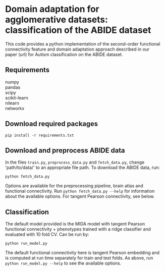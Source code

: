 # Domain adaptation for agglomerative datasets: classification of the ABIDE dataset

This code provides a python implementation of the second-order functional connectivity feature and domain adaptation approach described in our paper (url) for Autism classification on the ABIDE dataset.

## Requirements
numpy  
pandas  
scipy  
scikit-learn  
nilearn  
networkx

## Download required packages
```
pip install -r requirements.txt
```
## Download and preprocess ABIDE data
In the files ``train.py``, ``preprocess_data.py`` and ``fetch_data.py``, change 'path/to/data/' to an appropriate file path.
To download the ABIDE data, run:
```
python fetch_data.py
```
Options are available for the preprocessing pipeline, brain atlas and functional connectivity. Run `python fetch_data.py --help` for information about the available options. For tangent Pearson connectivity, see below.

## Classification
The default model provided is the MIDA model with tangent Pearson functional connectivity + phenotypes trained with a ridge classifier and evaluated with 10 fold CV. Can be run by:
```
python run_model.py
```
The default functional connectivity here is tangent Pearson embedding and is computed at run time separately for train and test folds. As above, run `python run_model.py --help` to see the available options.
